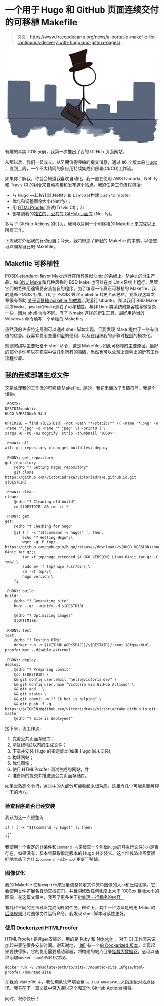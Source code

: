 # 一个用于 Hugo 和 GitHub 页面连续交付的可移植 Makefile

> 原文：<https://www.freecodecamp.org/news/a-portable-makefile-for-continuous-delivery-with-hugo-and-github-pages/>

![cover](img/e928a135898a7d1a422c5c5e187e066a.png)

有趣的事实:1018 天前，我第一次推出了我的 GitHub 页面网站。

从那以后，我们一起成长。从早期值得畏缩的提交消息，通过 86 个版本的 [Hugo](https://gohugo.io/) ，直到上周，一个不太精简的多应用持续集成和部署(CI/CD)工作流。

如果你了解我，你就会知道我喜欢自动化。我一直在使用 AWS Lambda、Netlify 和 Travis CI 的组合来自动构建和发布这个站点。我的任务工作流程包括:

*   与 Hugo 一起按计划(Netlify 和 Lambda)构建 push to master
*   优化和调整图像大小(Netlify)；
*   用 [HTMLProofer](https://github.com/gjtorikian/html-proofer) 测试(Travis CI)；和
*   部署到我的[独立的、公共的 GitHub 页面库](https://victoria.dev/blog/two-ways-to-deploy-a-public-github-pages-site-from-a-private-hugo-repository/) (Netlify)。

多亏了 GitHub Actions 的引入，我可以只用一个可移植的 Makefile 来完成以上所有工作。

下周我将介绍我的行动设置；今天，我将带您了解我的 Makefile 的本质，以便您可以编写自己的 Makefile。

## Makefile 可移植性

[POSIX-standard-flavor Make](https://pubs.opengroup.org/onlinepubs/9699919799/utilities/make.html)运行在所有类似 Unix 的系统上。Make 的衍生产品，如 [GNU Make](https://www.gnu.org/software/make/) 和几种风格的 BSD Make 也可以在类 Unix 系统上运行，尽管它们的特殊用途需要安装各自的程序。为了编写一个真正可移植的 Makefile，我的遵循 POSIX 标准。(对于 POSIX 兼容 makefile 的更全面总结，我发现这篇文章很有帮助:[关于可移植 makefile 的教程](https://nullprogram.com/blog/2017/08/20/)。)我运行 Ubuntu，所以我用 BSD Make 程序`bmake`、`pmake`和`fmake`测试了可移植性。与非 Unix 类系统的兼容性稍微复杂一些，因为 shell 命令不同。有了 Nmake 这样的衍生工具，最好用适当的 Windows 命令编写一个单独的 Makefile。

虽然我的许多特定用例可以通过 shell 脚本实现，但我发现 Make 提供了一些有价值的优势。我喜欢使用变量和[宏](https://en.wikipedia.org/wiki/Make_(software)#Macros)的便利，以及在组织我的步骤时[规则](https://en.wikipedia.org/wiki/Makefile#Rules)的模块化。

规则的编写主要归结于 shell 命令，这是 Makefiles 如此可移植的主要原因。最好的部分是你可以在终端中做几乎所有的事情，当然也可以处理上面列出的所有工作流程步骤。

## 我的连续部署生成文件

这是处理我的工作流的可移植 Makefile。是的，我在里面放了表情符号。我是个怪物。

```
.POSIX:
DESTDIR=public
HUGO_VERSION=0.58.3

OPTIMIZE = find $(DESTDIR) -not -path "*/static/*" \( -name '*.png' -o -name '*.jpg' -o -name '*.jpeg' \) -print0 | \
xargs -0 -P8 -n2 mogrify -strip -thumbnail '1000>'

.PHONY: all
all: get_repository clean get build test deploy

.PHONY: get_repository
get_repository:
	@echo "? Getting Pages repository"
	git clone https://github.com/victoriadrake/victoriadrake.github.io.git $(DESTDIR)

.PHONY: clean
clean:
	@echo "? Cleaning old build"
	cd $(DESTDIR) && rm -rf *

.PHONY: get
get:
	@echo "❓ Checking for hugo"
	@if ! [ -x "$$(command -v hugo)" ]; then\
		echo "? Getting Hugo";\
	    wget -q -P tmp/ https://github.com/gohugoio/hugo/releases/download/v$(HUGO_VERSION)/hugo_extended_$(HUGO_VERSION)_Linux-64bit.tar.gz;\
		tar xf tmp/hugo_extended_$(HUGO_VERSION)_Linux-64bit.tar.gz -C tmp/;\
		sudo mv -f tmp/hugo /usr/bin/;\
		rm -rf tmp/;\
		hugo version;\
	fi

.PHONY: build
build:
	@echo "? Generating site"
	hugo --gc --minify -d $(DESTDIR)

	@echo "? Optimizing images"
	$(OPTIMIZE)

.PHONY: test
test:
	@echo "? Testing HTML"
	docker run -v $(GITHUB_WORKSPACE)/$(DESTDIR)/:/mnt 18fgsa/html-proofer mnt --disable-external

.PHONY: deploy
deploy:
	@echo "? Preparing commit"
	@cd $(DESTDIR) \
	&& git config user.email "hello@victoria.dev" \
	&& git config user.name "Victoria via GitHub Actions" \
	&& git add . \
	&& git status \
	&& git commit -m "? CD bot is helping" \
	&& git push -f -q https://$(TOKEN)@github.com/victoriadrake/victoriadrake.github.io.git master
	@echo "? Site is deployed!" 
```

接下来，该工作流:

1.  克隆公共页面存储库；
2.  清除(删除)以前的生成文件；
3.  下载并安装 Hugo 的指定版本(如果 Hugo 尚未安装);
4.  构建网站；
5.  优化图像；
6.  使用 HTMLProofer 测试生成的网站，并
7.  准备新的提交并推送到公共页面存储库。

如果您熟悉命令行，这其中的大部分可能看起来很熟悉。这里有几个可能需要解释一下的地方。

### 检查程序是否已经安装

我认为这一点很整洁:

```
if ! [ -x "$$(command -v hugo)" ]; then\
...
fi
```

我使用一个否定的`if`条件和`command -v`来检查一个叫做`hugo`的可执行文件(`-x`)是否存在。如果没有，脚本会获取指定版本的 Hugo 并安装它。这个堆栈溢出答案很好地总结了为什么`command -v`比`which`更便于移植。

### 图像优化

我的 Makefile 使用`mogrify`来批量调整特定文件夹中图像的大小和压缩图像。它会使用文件扩展名自动查找它们，并且只修改任何维度上大于 1000px 目标大小的图像。在这篇文章中，我写了更多关于[批处理一行程序的内容。](https://victoria.dev/blog/how-to-quickly-batch-resize-compress-and-convert-images-with-a-bash-one-liner/)

有几种不同的方法可以完成同样的任务，理论上，其中一种方法是利用 Make 的[后缀规则](https://en.wikipedia.org/wiki/Make_(software)#Suffix_rules)只对图像文件运行命令。我发现 shell 脚本可读性更好。

### 使用 Dockerized HTMLProofer

HTMLProofer 是用`gem`安装的，用的是 Ruby 和 [Nokogiri](https://nokogiri.org/tutorials/ensuring_well_formed_markup.html) ，对于 CI 工作流来说加起来要花很多安装时间。谢天谢地， [18F](https://github.com/18F) 有一个[的 Dockerized 版本](https://github.com/18F/html-proofer-docker)，实现起来要快得多。它的使用需要启动容器，将构建的站点目录[挂载为数据卷](https://docs.docker.com/storage/volumes/#start-a-container-with-a-volume)，这可以通过添加`docker run`命令轻松实现。

```
docker run -v /absolute/path/to/site/:/mounted-site 18fgsa/html-proofer /mounted-site
```

在我的 Makefile 中，我使用默认环境变量 `GITHUB_WORKSPACE`来指定绝对站点路径。我将在下一篇文章中深入探讨这个和其他 GitHub Actions 特性。

同时，祝你快乐！